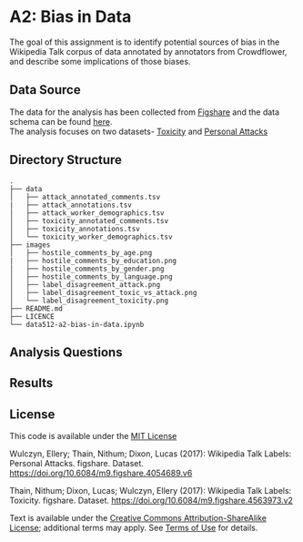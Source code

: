 # A2: Bias in Data

The goal of this assignment is to identify potential sources of bias in the Wikipedia Talk corpus of data annotated by annotators from Crowdflower, and describe some implications of those biases.

## Data Source

The data for the analysis has been collected from [Figshare](https://figshare.com/projects/Wikipedia_Talk/16731)  and the data schema can be found [here](https://meta.wikimedia.org/wiki/Research:Detox/Data_Release).  
The analysis focuses on two datasets- [Toxicity](https://figshare.com/articles/dataset/Wikipedia_Talk_Labels_Toxicity/4563973) and [Personal Attacks](https://figshare.com/articles/dataset/Wikipedia_Talk_Labels_Personal_Attacks/4054689)



## Directory Structure

```
.
├── data
│   ├── attack_annotated_comments.tsv
|   ├── attack_annotations.tsv
│   ├── attack_worker_demographics.tsv
│   ├── toxicity_annotated_comments.tsv
│   ├── toxicity_annotations.tsv
│   └── toxicity_worker_demographics.tsv
├── images
│   ├── hostile_comments_by_age.png
|   ├── hostile_comments_by_education.png
│   ├── hostile_comments_by_gender.png
│   ├── hostile_comments_by_language.png
│   ├── label_disagreement_attack.png
│   ├── label_disagreement_toxic_vs_attack.png
│   └── label_disagreement_toxicity.png
├── README.md
├── LICENCE
└── data512-a2-bias-in-data.ipynb

```

## Analysis Questions

## Results


## License

This code is available under the [MIT License](LICENSE)

Wulczyn, Ellery; Thain, Nithum; Dixon, Lucas (2017): Wikipedia Talk Labels: Personal Attacks. figshare. Dataset. https://doi.org/10.6084/m9.figshare.4054689.v6

Thain, Nithum; Dixon, Lucas; Wulczyn, Ellery (2017): Wikipedia Talk Labels: Toxicity. figshare. Dataset. https://doi.org/10.6084/m9.figshare.4563973.v2

Text is available under the [Creative Commons Attribution-ShareAlike License](https://creativecommons.org/licenses/by-sa/3.0/); additional terms may apply. See [Terms of Use](https://foundation.wikimedia.org/wiki/Terms_of_Use/en) for details.
